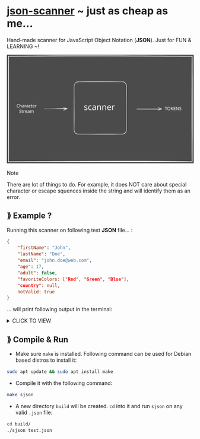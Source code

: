 # <u>json-scanner</u> ~ just as cheap as me...

Hand-made scanner for JavaScript Object Notation (**JSON**). Just for FUN & LEARNING ~!

<img src="resources/scanner.svg" alt="A Scanner" />

> [!NOTE]
> There are lot of things to do. For example, it does NOT care about special character or escape squences inside the string and will identify them as an error.

## ⟫ Example ?

Running this scanner on following test **JSON** file... :

```json
{
    "firstName": "John",
    "lastName": "Doe",
    "email": "john.doe@web.com",
    "age": 17,
    "adult": false,
    "favoriteColors: ["Red", "Green", "Blue"],
    "country": null,
    notValid: true
}
```

... will print following output in the terminal:

<details>
<summary>CLICK TO VIEW</summary>

```bash

TOKEN        |   LINE:CHAR   | TEXT
-------------+---------------+-------------
LBRACE       |      1:1      | {
-------------+---------------+-------------
STRING_KEY   |      2:5      | "firstName"
-------------+---------------+-------------
COLON        |      2:16     | :
-------------+---------------+-------------
STRING_VALUE |      2:18     | "John"
-------------+---------------+-------------
COMMA        |      2:24     | ,
-------------+---------------+-------------
STRING_KEY   |      3:5      | "lastName"
-------------+---------------+-------------
COLON        |      3:15     | :
-------------+---------------+-------------
STRING_VALUE |      3:17     | "Doe"
-------------+---------------+-------------
COMMA        |      3:22     | ,
-------------+---------------+-------------
STRING_KEY   |      4:5      | "email"
-------------+---------------+-------------
COLON        |      4:12     | :
-------------+---------------+-------------
STRING_VALUE |      4:14     | "john.doe@web.com"
-------------+---------------+-------------
COMMA        |      4:32     | ,
-------------+---------------+-------------
STRING_KEY   |      5:5      | "age"
-------------+---------------+-------------
COLON        |      5:10     | :
-------------+---------------+-------------
NUMBER       |      5:12     | 17
-------------+---------------+-------------
STRING_KEY   |      6:5      | "adult"
-------------+---------------+-------------
COLON        |      6:12     | :
-------------+---------------+-------------
FALSE        |      6:14     | false
-------------+---------------+-------------
COMMA        |      6:19     | ,
-------------+---------------+-------------
ERROR        |      7:20     | "favoriteColors <- Closing Quote is missing.
-------------+---------------+-------------
COLON        |      7:20     | :
-------------+---------------+-------------
LBRACKET     |      7:22     | [
-------------+---------------+-------------
STRING_VALUE |      7:23     | "Red"
-------------+---------------+-------------
COMMA        |      7:28     | ,
-------------+---------------+-------------
STRING_VALUE |      7:30     | "Green"
-------------+---------------+-------------
COMMA        |      7:37     | ,
-------------+---------------+-------------
STRING_VALUE |      7:39     | "Blue"
-------------+---------------+-------------
RBRACKET     |      7:45     | ]
-------------+---------------+-------------
COMMA        |      7:46     | ,
-------------+---------------+-------------
STRING_KEY   |      8:5      | "country"
-------------+---------------+-------------
COLON        |      8:14     | :
-------------+---------------+-------------
NULL         |      8:16     | null
-------------+---------------+-------------
COMMA        |      8:20     | ,
-------------+---------------+-------------
ERROR        |      9:13     | notValid <- Unknown or incomplete token.
-------------+---------------+-------------
COLON        |      9:13     | :
-------------+---------------+-------------
TRUE         |      9:15     | true
-------------+---------------+-------------
RBRACE       |     10:1      | }
-------------+---------------+-------------

```

</details>

## ⟫ Compile & Run

- Make sure `make` is installed. Following command can be used for Debian based distros to install it:

```bash
sudo apt update && sudo apt install make
```
- Compile it with the following command:

```bash
make sjson
```
- A new directory `build` will be created. `cd` into it and run `sjson` on any valid `.json` file:

```bash
cd build/
./sjson test.json
```
